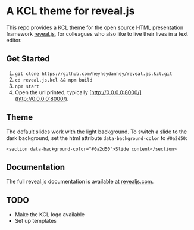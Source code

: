 # A KCL theme for reveal.js

This repo provides a KCL theme for the open source HTML presentation framework [reveal.js](https://revealjs.com/), for colleagues who also like to live their lives in a text editor.

## Get Started

1. `git clone https://github.com/heyheydanhey/reveal.js.kcl.git`
2. `cd reveal.js.kcl && npm build`
3. `npm start`
4. Open the url printed, typically [http://0.0.0.0:8000/](http://0.0.0.0:8000/).

## Theme

The default slides work with the light background. To switch a slide to the dark background, set the html attribute `data-background-color` to `#0a2d50`:

`<section data-background-color="#0a2d50">Slide content</section>`

## Documentation
The full reveal.js documentation is available at [revealjs.com](https://revealjs.com).

## TODO

- Make the KCL logo available
- Set up templates
